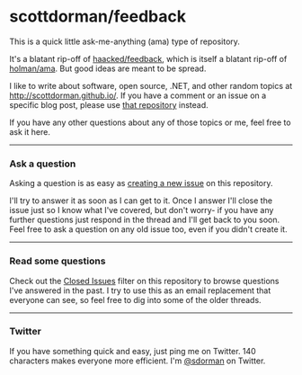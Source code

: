 # scottdorman/feedback

This is a quick little ask-me-anything (ama) type of repository.

It's a blatant rip-off of [haacked/feedback](https://github.com/haacked/feedback), which is itself a blatant rip-off of [holman/ama](https://github.com/holman/ama). But good ideas are meant to be spread.

I like to write about software, open source, .NET, and other random topics at http://scottdorman.github.io/. If you have a comment or an issue on a specific blog post, please use [that repository](https://github.com/scottdorman/scottdorman.github.io/issues/new) instead.

If you have any other questions about any of those topics or me, feel free to ask it here.

---

### Ask a question

Asking a question is as easy as [creating a new issue](https://github.com/scottdorman/scottdorman.github.io/issues/new) on this repository.

I'll try to answer it as soon as I can get to it. Once I answer I'll close the issue just so I know what I've covered, but don't worry- if you have any further questions just respond in the thread and I'll get back to you soon. Feel free to ask a question on any old issue too, even if you didn't create it.

---

### Read some questions

Check out the [Closed Issues](https://github.com/scottdorman/feedback/issues?sort=created&direction=desc&state=closed&page=1)
filter on this repository to browse questions I've answered in the past. I try to use this as an email replacement that everyone can see, so feel free to dig into some of the older threads.

---

### Twitter

If you have something quick and easy, just ping me on Twitter. 140 characters makes everyone more efficient. I'm [@sdorman](https://twitter.com/sdorman) on Twitter.
